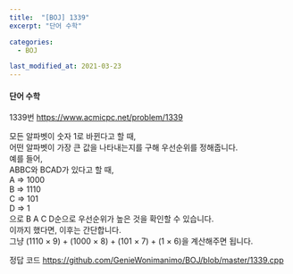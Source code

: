 ```yaml
---
title:  "[BOJ] 1339"
excerpt: "단어 수학"

categories:
  - BOJ

last_modified_at: 2021-03-23
---
```


#### 단어 수학

1339번 <https://www.acmicpc.net/problem/1339>

모든 알파벳이 숫자 1로 바뀐다고 할 때,<br>
어떤 알파벳이 가장 큰 값을 나타내는지를 구해 우선순위를 정해줍니다.<br>
예를 들어,<br>
ABBC와 BCAD가 있다고 할 때,<br>
A ⇒ 1000<br>
B ⇒ 1110<br>
C ⇒  101<br>
D ⇒    1<br>
으로 B A C D순으로 우선순위가 높은 것을 확인할 수 있습니다.<br>
이까지 했다면, 이후는 간단합니다.<br>
그냥 (1110 × 9) + (1000 × 8) + (101 × 7) + (1 × 6)을 계산해주면 됩니다.

정답 코드 <https://github.com/GenieWonimanimo/BOJ/blob/master/1339.cpp>